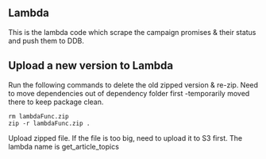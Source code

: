 ## Lambda  ##
This is the lambda code which scrape the campaign promises & their status and push them to DDB.


## Upload a new version to Lambda
Run the following commands to delete the old zipped version & re-zip.
Need to move dependencies out of dependency folder first -temporarily moved there to keep package clean. 
```
rm lambdaFunc.zip
zip -r lambdaFunc.zip .
```

Upload zipped file. If the file is too big, need to upload it to S3 first. The lambda name is get_article_topics
